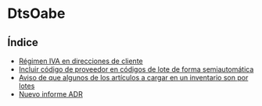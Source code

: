 # DtsOabe

## Índice

  - [Régimen IVA en direcciones de cliente](/extensiones/regiva_dircliente/index.md)
  - [Incluir código de proveedor en códigos de lote de forma semiautomática](./area_facturacion/almacen/calcularcodlote.md)
  - [Aviso de que algunos de los artículos a cargar en un inventario son por lotes](./area_facturacion/almacen/cargarinventario.md)
  - [Nuevo informe ADR](./area_facturacion/informes/informe_adr.md)
